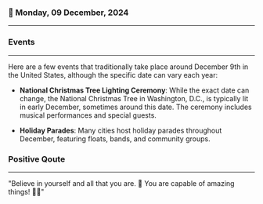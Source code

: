 ### 📅 Monday, 09 December, 2024
------
### Events
------
Here are a few events that traditionally take place around December 9th in the United States, although the specific date can vary each year:

- **National Christmas Tree Lighting Ceremony**: While the exact date can change, the National Christmas Tree in Washington, D.C., is typically lit in early December, sometimes around this date. The ceremony includes musical performances and special guests.

- **Holiday Parades**: Many cities host holiday parades throughout December, featuring floats, bands, and community groups.
### Positive Qoute
------
"Believe in yourself and all that you are. 🌟 You are capable of amazing things! 💪✨"
